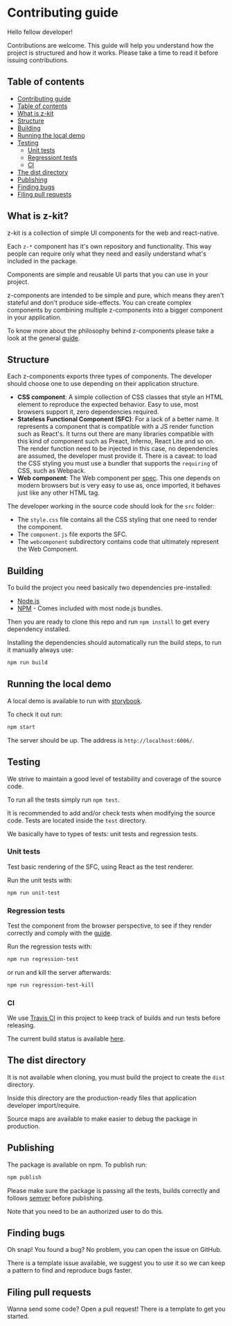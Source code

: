 # <a name="contributing-guide"></a> Contributing guide

Hello fellow developer!

Contributions are welcome. This guide will help you understand how the project is structured and how it works. Please take a time to read it before issuing contributions.

## <a name="toc"></a> Table of contents

- [Contributing guide](#contributing-guide)
- [Table of contents](#toc)
- [What is z-kit](#what-is)
- [Structure](#structure)
- [Building](#building)
- [Running the local demo](#demo)
- [Testing](#testing)
  - [Unit tests](#unit)
  - [Regressiont tests](#regression)
  - [CI](#ci)
- [The dist directory](#dist)
- [Publishing](#publishing)
- [Finding bugs](#bugs)
- [Filing pull requests](#pull-requests)

## <a name="what-is"></a> What is z-kit?

z-kit is a collection of simple UI components for the web and react-native.

Each `z-*` component has it's own repository and functionality. This way people can require only what they need and easily understand what's included in the package.

Components are simple and reusable UI parts that you can use in your project.

z-components are intended to be simple and pure, which means they aren't stateful and don't produce side-effects. You can create complex components by combining multiple z-components into a bigger component in your application.

To know more about the philosophy behind z-components please take a look at the general [guide](https://github.com/z-kit/guide).

## <a name="structure"></a> Structure

Each z-components exports three types of components. The developer should choose one to use depending on their application structure.

- **CSS component**: A simple collection of CSS classes that style an HTML element to reproduce the expected behavior. Easy to use, most browsers support it, zero dependencies required.
- **Stateless Functional Component (SFC)**: For a lack of a better name. It represents a component that is compatible with a JS render function such as React's.
It turns out there are many libraries compatible with this kind of component such as Preact, Inferno, React Lite and so on. The render function need to be injected in this case, no dependencies are assumed, the developer must provide it.
There is a caveat: to load the CSS styling you must use a bundler that supports the `requiring` of CSS, such as Webpack.
- **Web component**: The Web component per [spec](https://www.w3.org/standards/techs/components#w3c_all). This one depends on modern browsers but is very easy to use as, once imported, it behaves just like any other HTML tag.

The developer working in the source code should look for the `src` folder:

- The `style.css` file contains all the CSS styling that one need to render the component.
- The `component.js` file exports the SFC.
- The `webcomponent` subdirectory contains code that ultimately represent the Web Component.

## <a name="building"></a> Building

To build the project you need basically two dependencies pre-installed:

- [Node.js](https://nodejs.org/)
- [NPM](https://npmjs.com) - Comes included with most node.js bundles.

Then you are ready to clone this repo and run `npm install` to get every dependency installed.

Installing the dependencies should automatically run the build steps, to run it manually always use:

```bash
npm run build
```

## <a name="demo"></a> Running the local demo

A local demo is available to run with [storybook](https://getstorybook.io/).

To check it out run:

```bash
npm start 
```

The server should be up. The address is `http://localhost:6006/`.

## <a name="testing"></a> Testing

We strive to maintain a good level of testability and coverage of the source code.

To run all the tests simply run `npm test`.

It is recommended to add and/or check tests when modifying the source code. Tests are located inside the `test` directory.

We basically have to types of tests: unit tests and regression tests.

### <a name="unit"></a> Unit tests

Test basic rendering of the SFC, using React as the test renderer.

Run the unit tests with:

```bash
npm run unit-test
```

### <a name="regression"></a> Regression tests

Test the component from the browser perspective, to see if they render correctly and comply with the [guide](https://github.com/z-kit/guide).

Run the regression tests with:

```bash
npm run regression-test
```

or run and kill the server afterwards:

```bash
npm run regression-test-kill
```

### <a name="ci"></a> CI

We use [Travis CI](https://travis-ci.org/) in this project to keep track of builds and run tests before releasing.

The current build status is available [here](https://travis-ci.org/z-kit/z-textarea).

## <a name="dist"></a> The dist directory

It is not available when cloning, you must build the project to create the `dist` directory.

Inside this directory are the production-ready files that application developer import/require.

Source maps are available to make easier to debug the package in production.

## <a name="publishing"></a> Publishing

The package is available on npm. To publish run:

```bash
npm publish
```

Please make sure the package is passing all the tests, builds correctly and follows [semver](http://semver.org/) before publishing.

Note that you need to be an authorized user to do this.

## <a name="bugs"></a> Finding bugs

Oh snap! You found a bug? No problem, you can open the issue on GitHub.

There is a template issue available, we suggest you to use it so we can keep a pattern to find and reproduce bugs faster.

## <a name="pull-requests"></a> Filing pull requests

Wanna send some code? Open a pull request! There is a template to get you started.